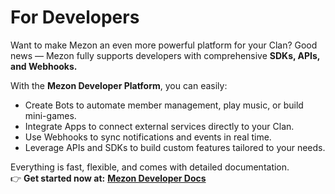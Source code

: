 # For Developers

Want to make Mezon an even more powerful platform for your Clan? Good news — Mezon fully supports developers with comprehensive **SDKs, APIs, and Webhooks.**

With the **Mezon Developer Platform**, you can easily:

* Create Bots to automate member management, play music, or build mini-games.
* Integrate Apps to connect external services directly to your Clan.
* Use Webhooks to sync notifications and events in real time.
* Leverage APIs and SDKs to build custom features tailored to your needs.

Everything is fast, flexible, and comes with detailed documentation.\
👉 **Get started now at:** [**Mezon Developer Docs**](https://mezon.ai/docs/mezon-sdk-docs/)
